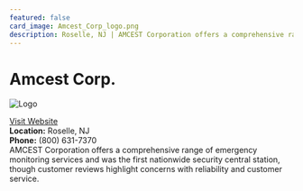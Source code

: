 ```yaml
---
featured: false
card_image: Amcest_Corp_logo.png
description: Roselle, NJ | AMCEST Corporation offers a comprehensive range of emergency monitoring services and was the first nationwide security central station, though customer reviews highlight concerns with reliability and customer service.
---
```


# Amcest Corp.
<img src="Amcest_Corp_logo.png" alt="Logo" style="max-width: 200px; height: auto;">

<a href="https://www.amcest.com">Visit Website</a>  
**Location:** Roselle, NJ  
**Phone:** (800) 631-7370 <br>
AMCEST Corporation offers a comprehensive range of emergency monitoring services and was the first nationwide security central station, though customer reviews highlight concerns with reliability and customer service.
